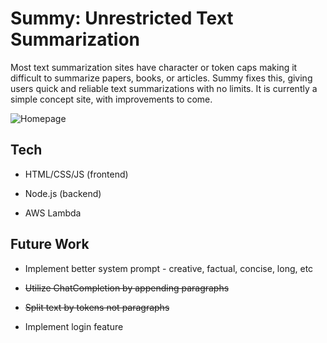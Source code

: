# Summy: Unrestricted Text Summarization

Most text summarization sites have character or token caps making it difficult to summarize papers, books, or articles. Summy fixes this, giving users quick and reliable text summarizations with no limits. It is currently a simple concept site, with improvements to come.

  

![Homepage](https://imgur.com/HysAH1t.png)

  

## Tech

- HTML/CSS/JS (frontend)

- Node.js (backend)

- AWS Lambda
 

## Future Work

- Implement better system prompt - creative, factual, concise, long, etc

- <del>Utilize ChatCompletion by appending paragraphs<del>

- <del>Split text by tokens not paragraphs<del>

- Implement login feature
